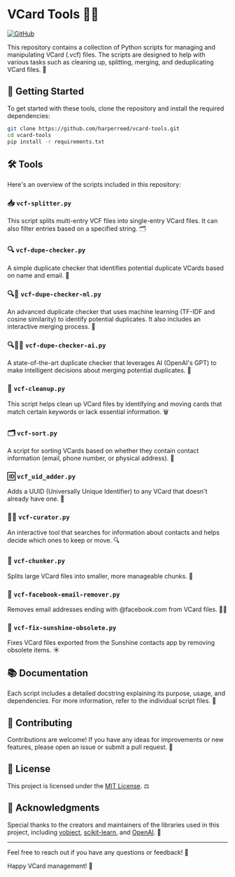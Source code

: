 # VCard Tools 📇🔧

[![GitHub](https://img.shields.io/github/license/harperreed/vcard-tools)](https://github.com/harperreed/vcard-tools/blob/main/LICENSE)

This repository contains a collection of Python scripts for managing and manipulating VCard (.vcf) files. The scripts are designed to help with various tasks such as cleaning up, splitting, merging, and deduplicating VCard files. 🎉

## 🚀 Getting Started

To get started with these tools, clone the repository and install the required dependencies:

```bash
git clone https://github.com/harperreed/vcard-tools.git
cd vcard-tools
pip install -r requirements.txt
```

## 🛠️ Tools

Here's an overview of the scripts included in this repository:

### 📥 `vcf-splitter.py`

This script splits multi-entry VCF files into single-entry VCard files. It can also filter entries based on a specified string. 🗂️

### 🔍 `vcf-dupe-checker.py` 

A simple duplicate checker that identifies potential duplicate VCards based on name and email. 👥

### 🔍🤖 `vcf-dupe-checker-ml.py`

An advanced duplicate checker that uses machine learning (TF-IDF and cosine similarity) to identify potential duplicates. It also includes an interactive merging process. 🧠

### 🔍🤖🧠 `vcf-dupe-checker-ai.py`

A state-of-the-art duplicate checker that leverages AI (OpenAI's GPT) to make intelligent decisions about merging potential duplicates. 🤖

### 🧹 `vcf-cleanup.py`

This script helps clean up VCard files by identifying and moving cards that match certain keywords or lack essential information. 🗑️

### 🗂️ `vcf-sort.py`

A script for sorting VCards based on whether they contain contact information (email, phone number, or physical address). 📁

### 🆔 `vcf_uid_adder.py`

Adds a UUID (Universally Unique Identifier) to any VCard that doesn't already have one. 🪪

### 🕵️‍♀️ `vcf-curator.py`

An interactive tool that searches for information about contacts and helps decide which ones to keep or move. 🔍

### 🍰 `vcf-chunker.py`

Splits large VCard files into smaller, more manageable chunks. 🔪

### 🚫 `vcf-facebook-email-remover.py`

Removes email addresses ending with @facebook.com from VCard files. 🙅‍♂️

### 🌅 `vcf-fix-sunshine-obsolete.py`

Fixes VCard files exported from the Sunshine contacts app by removing obsolete items. ☀️

## 📚 Documentation

Each script includes a detailed docstring explaining its purpose, usage, and dependencies. For more information, refer to the individual script files. 📖

## 🤝 Contributing 

Contributions are welcome! If you have any ideas for improvements or new features, please open an issue or submit a pull request. 🙌

## 📄 License

This project is licensed under the [MIT License](LICENSE). ⚖️

## 🙏 Acknowledgments

Special thanks to the creators and maintainers of the libraries used in this project, including [vobject](https://github.com/eventable/vobject), [scikit-learn](https://scikit-learn.org/), and [OpenAI](https://openai.com/). 🌟

---

Feel free to reach out if you have any questions or feedback! 💬

Happy VCard management! 🎉
